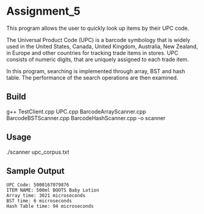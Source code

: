 # Assignment_5

This program allows the user to quickly look up items by their UPC code. 

The Universal Product Code (UPC) is a barcode symbology that is widely used in the United States, Canada, United Kingdom, Australia, New Zealand, in Europe and other countries for tracking trade items in stores. UPC consists of numeric digits, that are uniquely assigned to each trade item. 

In this program, searching is implemented through array, BST and hash table. The performance of the search operations are then examined. 

## Build

g++ TestClient.cpp UPC.cpp BarcodeArrayScanner.cpp BarcodeBSTScanner.cpp BarcodeHashScanner.cpp -o scanner 

## Usage

./scanner upc_corpus.txt

## Sample Output
```
UPC Code: 5000167079876
ITEM NAME: 500ml BOOTS Baby Lotion
Array time: 3021 microseconds
BST time: 6 microseconds
Hash Table time: 94 microseconds

```


